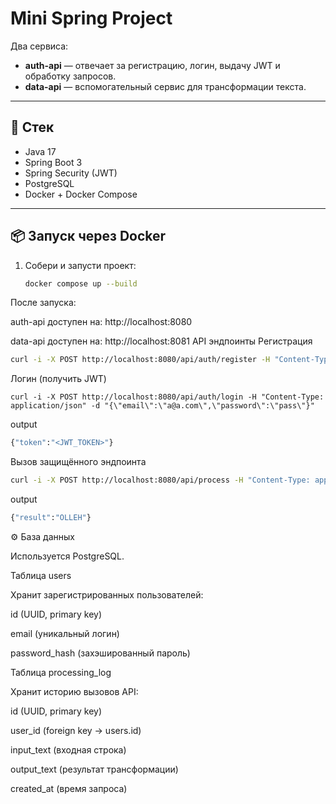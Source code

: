 # Mini Spring Project

Два сервиса:  
- **auth-api** — отвечает за регистрацию, логин, выдачу JWT и обработку запросов.  
- **data-api** — вспомогательный сервис для трансформации текста.  

---

## 🚀 Стек
- Java 17
- Spring Boot 3
- Spring Security (JWT)
- PostgreSQL
- Docker + Docker Compose

---

## 📦 Запуск через Docker

1. Собери и запусти проект:
   ```bash
   docker compose up --build
После запуска:

auth-api доступен на: http://localhost:8080

data-api доступен на: http://localhost:8081
  API эндпоинты
Регистрация
 ```bash
curl -i -X POST http://localhost:8080/api/auth/register -H "Content-Type: application/json" -d "{\"email\":\"a@a.com\",\"password\":\"pass\"}"

```

Логин (получить JWT)
```
curl -i -X POST http://localhost:8080/api/auth/login -H "Content-Type: application/json" -d "{\"email\":\"a@a.com\",\"password\":\"pass\"}"

```
output 
```bash
{"token":"<JWT_TOKEN>"}
```
Вызов защищённого эндпоинта
```bash
curl -i -X POST http://localhost:8080/api/process -H "Content-Type: application/json" -H "Authorization: Bearer <jwt_here>" -d "{\"text\":\"hello\"}"

```
output
```bash
{"result":"OLLEH"}
```
⚙️ База данных

Используется PostgreSQL.

Таблица users

Хранит зарегистрированных пользователей:

id (UUID, primary key)

email (уникальный логин)

password_hash (захэшированный пароль)

Таблица processing_log

Хранит историю вызовов API:

id (UUID, primary key)

user_id (foreign key → users.id)

input_text (входная строка)

output_text (результат трансформации)

created_at (время запроса)


